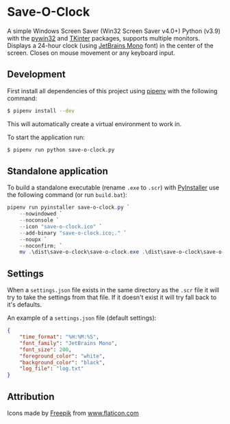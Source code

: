 # Save-O-Clock

A simple Windows Screen Saver (Win32 Screen Saver v4.0+) Python (v3.9) with the [pywin32](https://pypi.org/project/pywin32/) and [TKinter](https://wiki.python.org/moin/TkInter) packages, supports multiple monitors.
Displays a 24-hour clock (using [JetBrains Mono](https://www.jetbrains.com/lp/mono/) font) in the center of the screen.
Closes on mouse movement or any keyboard input.

## Development

First install all dependencies of this project using [pipenv](https://pypi.org/project/pipenv/) with the following command:

```bash
$ pipenv install --dev
```

This will automatically create a virtual environment to work in.

To start the application run:

```bash
$ pipenv run python save-o-clock.py
```

## Standalone application

To build a standalone executable (rename `.exe` to `.scr`) with [PyInstaller](https://www.pyinstaller.org/) use the following command (or run `build.bat`):

```powershell
pipenv run pyinstaller save-o-clock.py `
    --nowindowed `
    --noconsole `
    --icon "save-o-clock.ico" `
    --add-binary "save-o-clock.ico;." `
    --noupx `
    --noconfirm; `
    mv .\dist\save-o-clock\save-o-clock.exe .\dist\save-o-clock\save-o-clock.scr
```

## Settings

When a `settings.json` file exists in the same directory as the `.scr` file it will try to take the settings from that file.
If it doesn't exist it will try fall back to it's defaults.

An example of a `settings.json` file (default settings):
```json
{
    "time_format": "%H:%M:%S",
    "font_family": "JetBrains Mono",
    "font_size": 200,
    "foreground_color": "white",
    "background_color": "black",
    "log_file": "log.txt"
}
```

## Attribution

Icons made by <a href="https://www.flaticon.com/authors/freepik" title="Freepik">Freepik</a> from <a href="https://www.flaticon.com/" title="Flaticon">www.flaticon.com</a>
